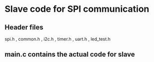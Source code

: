 # Slave code for SPI communication
## Header files
spi.h , common.h , i2c.h , timer.h , uart.h , led_test.h
## main.c contains the actual code for slave
